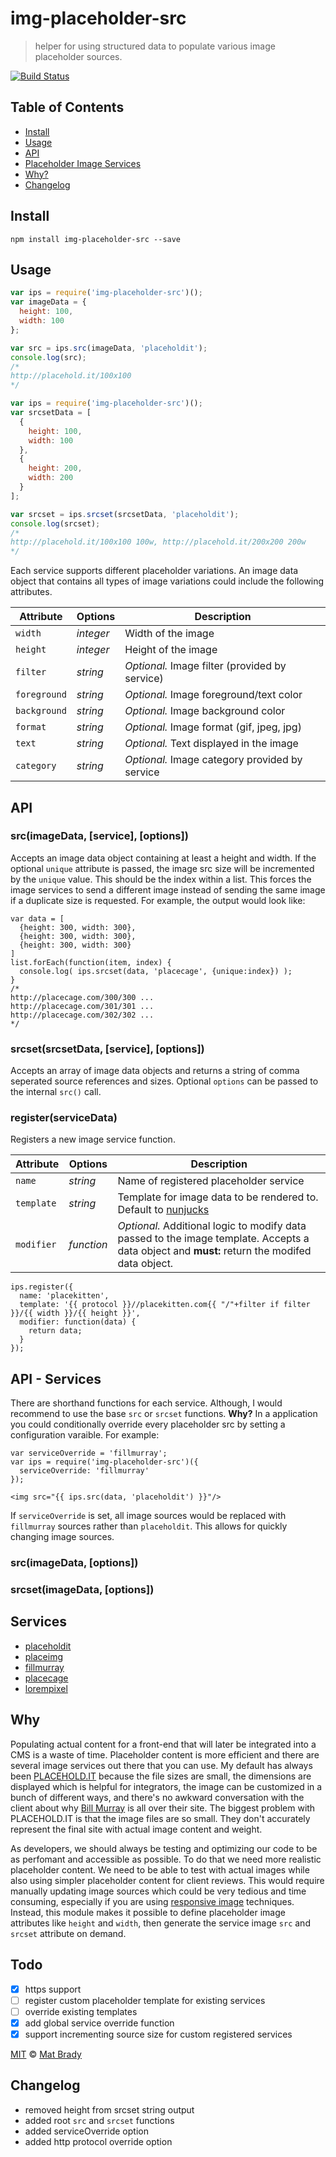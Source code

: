 # img-placeholder-src

> helper for using structured data to populate various image placeholder sources.

[![Build Status](https://travis-ci.org/matbrady/img-placeholder-src.svg?branch=master)](https://travis-ci.org/matbrady/img-placeholder-src)

## Table of Contents

- [Install](#install)
- [Usage](#usage)
- [API](#api)
- [Placeholder Image Services](#services)
- [Why?](#why)
- [Changelog](#changelog)

## Install

```
npm install img-placeholder-src --save
```

## Usage

```js
var ips = require('img-placeholder-src')();
var imageData = {
  height: 100,
  width: 100
};

var src = ips.src(imageData, 'placeholdit');
console.log(src);
/*
http://placehold.it/100x100
*/
```

```js
var ips = require('img-placeholder-src')();
var srcsetData = [
  {
    height: 100,
    width: 100
  },
  {
    height: 200,
    width: 200
  }
];

var srcset = ips.srcset(srcsetData, 'placeholdit');
console.log(srcset);
/*
http://placehold.it/100x100 100w, http://placehold.it/200x200 200w
*/
```
Each service supports different placeholder variations. An image data object that contains all types of image variations could include the following attributes.


Attribute     | Options     | Description
---           | ---         | ---
`width`       | *integer*   | Width of the image
`height`      | *integer*   | Height of the image
`filter`      | *string*    | *Optional.* Image filter (provided by service)
`foreground`  | *string*    | *Optional.* Image foreground/text color
`background`  | *string*    | *Optional.* Image background color
`format`      | *string*    | *Optional.* Image format (gif, jpeg, jpg)
`text`        | *string*    | *Optional.* Text displayed in the image
`category`    | *string*    | *Optional.* Image category provided by service


## API

### src(imageData, [service], [options])

Accepts an image data object containing at least a height and width. If the optional `unique` attribute is passed, the image src size will be incremented by the `unique` value. This should be the index within a list. This forces the image services to send a different image instead of sending the same image if a duplicate size is requested. For example, the output would look like:

```
var data = [
  {height: 300, width: 300},
  {height: 300, width: 300},
  {height: 300, width: 300}
]
list.forEach(function(item, index) {
  console.log( ips.srcset(data, 'placecage', {unique:index}) );
}
/*
http://placecage.com/300/300 ...
http://placecage.com/301/301 ...
http://placecage.com/302/302 ...
*/
```

### srcset(srcsetData, [service], [options])

Accepts an array of image data objects and returns a string of comma seperated source references and sizes. Optional `options` can be passed to the internal `src()` call.

### register(serviceData)

Registers a new image service function.

Attribute     | Options     | Description
---           | ---         | ---
`name`        | *string*    | Name of registered placeholder service
`template`    | *string*    | Template for image data to be rendered to. Default to [nunjucks](https://mozilla.github.io/nunjucks/templating.html)
`modifier`    | *function*  | *Optional.* Additional logic to modify data passed to the image template. Accepts a data object and **must:** return the modifed data object.

```
ips.register({
  name: 'placekitten',
  template: '{{ protocol }}//placekitten.com{{ "/"+filter if filter }}/{{ width }}/{{ height }}',
  modifier: function(data) {
    return data;
  }
});
```

## API - Services

There are shorthand functions for each service. Although, I would recommend to use the base `src` or `srcset` functions. **Why?** In a application you could conditionally override every placeholder src by setting a configuration varaible. For example:

```
var serviceOverride = 'fillmurray';
var ips = require('img-placeholder-src')({
  serviceOverride: 'fillmurray'
});
```

```
<img src="{{ ips.src(data, 'placeholdit') }}"/>
```

If `serviceOverride` is set, all image sources would be replaced with `fillmurray` sources rather than `placeholdit`. This allows for quickly changing image sources.

### src(imageData, [options])

### srcset(imageData, [options])

## Services

- [placeholdit](http://placehold.it/)
- [placeimg](https://placeimg.com/)
- [fillmurray](http://www.fillmurray.com/)
- [placecage](http://www.placecage.com/)
- [lorempixel](http://lorempixel.com/)

## Why

Populating actual content for a front-end that will later be integrated into a CMS is a waste of time. Placeholder content is more efficient and there are several image services out there that you can use. My default has always been [PLACEHOLD.IT](http://placehold.it/) because the file sizes are small, the dimensions are displayed which is helpful for integrators, the image can be customized in a bunch of different ways, and there's no awkward conversation with the client about why [Bill Murray](http://www.fillmurray.com/) is all over their site. The biggest problem with PLACEHOLD.IT is that the image files are so small. They don't accurately represent the final site with actual image content and weight.

As developers, we should always be testing and optimizing our code to be as perfomant and accessible as possible. To do that we need more realistic placeholder content. We need to be able to test with actual images while also using simpler placeholder content for client reviews. This would require manually updating image sources which could be very tedious and time consuming, especially if you are using [responsive image](https://css-tricks.com/video-screencasts/133-figuring-responsive-images/) techniques. Instead, this module makes it possible to define placeholder image attributes like `height` and `width`, then generate the service image `src` and `srcset` attribute on demand.

## Todo

- [X] https support
- [ ] register custom placeholder template for existing services
- [ ] override existing templates
- [X] add global service override function
- [X] support incrementing source size for custom registered services

[MIT](http://opensource.org/licenses/MIT) © [Mat Brady](https://github.com/matbrady)

## Changelog

- removed height from srcset string output
- added root `src` and `srcset` functions
- added serviceOverride option
- added http protocol override option
